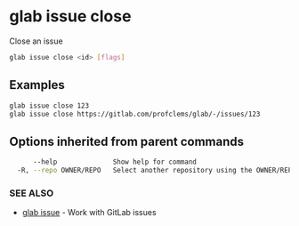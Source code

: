 # glab issue close

Close an issue

```bash
glab issue close <id> [flags]
```

## Examples

```bash
glab issue close 123
glab issue close https://gitlab.com/profclems/glab/-/issues/123

```

## Options inherited from parent commands

```bash
      --help              Show help for command
  -R, --repo OWNER/REPO   Select another repository using the OWNER/REPO or `GROUP/NAMESPACE/REPO` format or full URL or git URL
```

### SEE ALSO

* [glab issue](./)  - Work with GitLab issues
